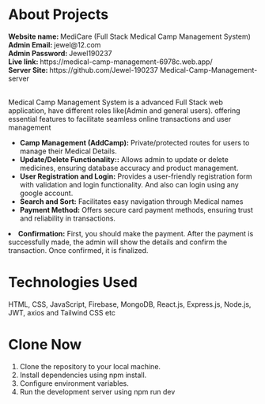 
<h1>About Projects</h1>
<b> Website name: </b> MediCare (Full Stack Medical Camp Management System) </br>
<b>Admin Email: </b> jewel@12.com </br>
<b>Admin Password: </b> Jewel190237 </br>
<b>Live link: </b> https://medical-camp-management-6978c.web.app/ </br>
<b>Server Site: </b>https://github.com/Jewel-190237 Medical-Camp-Management-server</br>
</br>


<p> Medical Camp Management System is a advanced Full Stack web application, have different roles like(Admin and general users). offering essential features to facilitate seamless online transactions and user management</p>

<ul>
     <li> <b>Camp Management (AddCamp):</b> Private/protected routes for users to manage their Medical Details.</li>
 <li>
 <b>Update/Delete Functionality::</b>  Allows admin to update or delete medicines, ensuring database accuracy and product management.
 </li>
 <li>
  <b>User Registration and Login:</b> Provides a user-friendly registration form with validation and login functionality. And also can login using any google account.
 </li>
 <li> <b>Search and Sort:</b> Facilitates easy navigation through Medical names </li>
<li> <b>Payment Method:</b> Offers secure card payment methods, ensuring trust and reliability in transactions.</li>
</ul>
<li> <b>Confirmation:</b> First, you should make the payment. After the payment is successfully made, the admin will show the details and confirm the transaction. Once confirmed, it is finalized.</li>
</ul>

<h1>Technologies Used</h1>
HTML, CSS, JavaScript, Firebase, MongoDB, React.js, Express.js, Node.js,  JWT, axios and Tailwind CSS etc </br>

<h1>Clone Now</h1>
<ol>
<li>Clone the repository to your local machine.</li>
<li>Install dependencies using npm install.</li>
<li>Configure environment variables.</li>
<li>Run the development server using npm run dev</li>
</ol>


